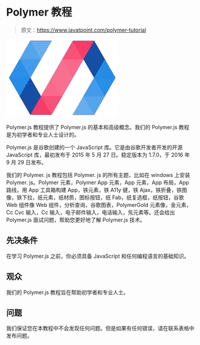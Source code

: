 # Polymer 教程

> 原文：<https://www.javatpoint.com/polymer-tutorial>

![Polymerjs Tutorial](img/2d4f89f385f3a74466027280b9f9249d.png)

Polymer.js 教程提供了 Polymer.js 的基本和高级概念。我们的 Polymer.js 教程是为初学者和专业人士设计的。

Polymer.js 是谷歌创建的一个 JavaScript 库。它是由谷歌开发者开发的开源 JavaScript 库，最初发布于 2015 年 5 月 27 日。稳定版本为 1.7.0，于 2016 年 9 月 29 日发布。

我们的 Polymer. js 教程包括 Polymer. js 的所有主题，比如在 windows 上安装 Polymer. js。Polymer 元素，Polymer App 元素，App 元素，App 布局，App 路线，用 App 工具箱构建 App，铁元素，铁 A11y 键，铁 Ajax，铁折叠，铁图像，铁下拉，纸元素，纸材质，图标按钮，纸 Fab，纸复选框，纸按钮，谷歌 Web 组件像 Web 组件，分析查询，谷歌图表，PolymerGold 元素像，金元素，Cc Cvc 输入，Cc 输入，电子邮件输入，电话输入，氖元素等。还会给出 Polymer.js 面试问题，帮助您更好地了解 Polymer.js 技术。

## 先决条件

在学习 Polymer.js 之前，你必须具备 JavaScript 和任何编程语言的基础知识。

## 观众

我们的 Polymer.js 教程旨在帮助初学者和专业人士。

## 问题

我们保证您在本教程中不会发现任何问题。但是如果有任何错误，请在联系表格中发布问题。